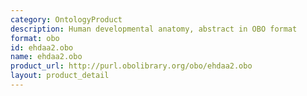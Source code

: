 ```yaml
---
category: OntologyProduct
description: Human developmental anatomy, abstract in OBO format
format: obo
id: ehdaa2.obo
name: ehdaa2.obo
product_url: http://purl.obolibrary.org/obo/ehdaa2.obo
layout: product_detail
---
```

